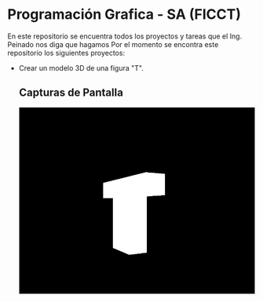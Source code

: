 # Programación Grafica - SA (FICCT)
En este repositorio se encuentra todos los proyectos y tareas que el Ing. Peinado nos diga que hagamos
Por el momento se encontra este repositorio los siguientes proyectos:
- Crear un modelo 3D de una figura "T".
  ## Capturas de Pantalla
  ![Screenshot](Imagenes/Figura_T.jpg)
